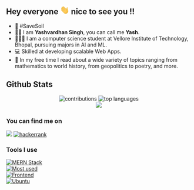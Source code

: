 ## Hey everyone <img src="./wave.gif" height="24px"></img> nice to see you !!
- 🌱 #SaveSoil
- 🙋🏽 I am **Yashvardhan Singh**, you can call me **Yash**.
- 🧑🏽‍💻 I am a computer science student at Vellore Institute of Technology, Bhopal, pursuing majors in AI and ML.
- 💻 Skilled at developing scalable Web Apps.
- 📜 In my free time I read about a wide variety of topics ranging from mathematics to world history, from geopolitics to poetry, and more.

## Github Stats
<p align="center">
<img alt="contributions" width="436px" src="https://github-readme-stats-git-masterrstaa-rickstaa.vercel.app/api?username=yvs2701&count_private=true&show_icons=true&theme=dracula"></img>
<img alt="top languages" width="364px" src="https://github-readme-stats-git-masterrstaa-rickstaa.vercel.app/api/top-langs/?username=yvs2701&hide=html&langs_count=6&layout=compact&theme=dracula"></img>
<br>
<img src="https://github-profile-summary-cards.vercel.app/api/cards/profile-details?username=yvs2701&theme=dracula" width="650px">
<br>
<!-- <img alt="contributions in last week" width="800px" src="https://github-contribution-graph.ez4o.com/?username=yvs2701&last_n_days=7&img_url=https%3A%2F%2Fraw.githubusercontent.com%2Fyvs2701%2Fyvs2701%2Fmain%2Fassets%2FSkillWordcloud.png"></img> -->
</p>

### You can find me on
<a href="https://www.linkedin.com/in/yashv27/"><img src="https://img.shields.io/badge/LinkedIn-0077B5?style=for-the-badge&logo=linkedin&logoColor=white"></img></a>
<a href="https://www.hackerrank.com/yvs2701"><img src="https://img.shields.io/badge/-Hackerrank-2EC866?style=for-the-badge&logo=HackerRank&logoColor=white" alt="hackerrank"></img></a>
<!-- <a href="https://stackoverflow.com/users/16084581/yashv"><img src="https://stackoverflow.com/users/flair/16084581.png?theme=dark" width="208" height="58" alt="profile for Yashv at Stack Overflow, Q&amp;A for professional and enthusiast programmers" title="profile for Yashv at Stack Overflow, Q&amp;A for professional and enthusiast programmers"></a> -->

### Tools I use
[![MERN Stack](https://skillicons.dev/icons?i=mongodb,express,react,nodejs,next)](https://skillicons.dev) \
[![Most used](https://skillicons.dev/icons?i=java,javascript,python,cpp)](https://skillicons.dev) \
[![Frontend](https://skillicons.dev/icons?i=css,html,tailwind)](https://skillicons.dev) \
[![Ubuntu](https://skillicons.dev/icons?i=vscode,linux)](https://skillicons.dev)
<!-- ![MongoDB](https://img.shields.io/badge/MongoDB-%234ea94b.svg?style=for-the-badge&logo=mongodb&logoColor=white)
![Express.js](https://img.shields.io/badge/express.js-%23404d59.svg?style=for-the-badge&logo=express&logoColor=%2361DAFB)
![React](https://img.shields.io/badge/react-%2320232a.svg?style=for-the-badge&logo=react&logoColor=%2361DAFB)
![Node.JS](https://img.shields.io/badge/node.js-6DA55F?style=for-the-badge&logo=node.js&logoColor=white)
![Next.JS](https://img.shields.io/badge/Next-black?style=for-the-badge&logo=next.js&logoColor=white) \
![Java](https://img.shields.io/badge/Java-ED8B00?style=for-the-badge&logo=openjdk&logoColor=white)
![JavaScript](https://img.shields.io/badge/javascript-%23323330.svg?style=for-the-badge&logo=javascript&logoColor=%23F7DF1E)
![Python](https://img.shields.io/badge/python-3670A0?style=for-the-badge&logo=python&logoColor=ffdd54)
![C++](https://img.shields.io/badge/c++-%2300599C.svg?style=for-the-badge&logo=c%2B%2B&logoColor=white) \
![CSS3](https://img.shields.io/badge/css3-%231572B6.svg?style=for-the-badge&logo=css3&logoColor=white)
![Tailwind](https://img.shields.io/badge/Tailwind_CSS-38B2AC?style=for-the-badge&logo=tailwind-css&logoColor=white)
![HTML5](https://img.shields.io/badge/html5-%23E34F26.svg?style=for-the-badge&logo=html5&logoColor=white) \
![Ubuntu](https://img.shields.io/badge/Ubuntu-E95420?style=for-the-badge&logo=ubuntu&logoColor=white) -->
